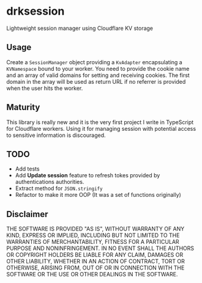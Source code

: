 # drksession

Lightweight session manager using Cloudflare KV storage

## Usage

Create a `SessionManager` object providing a `KvAdapter` encapsulating a `KVNamespace` bound to your worker.
You need to provide the cookie name and an array of valid domains for setting and receiving cookies.
The first domain in the array will be used as return URL if no referrer is provided when the user hits the worker.

## Maturity

This library is really new and it is the very first project I write in TypeScript for Cloudflare workers.
Using it for managing session with potential access to sensitive information is discouraged.

## TODO

- Add tests
- Add **Update session** feature to refresh tokes provided by authentications authorities.
- Extract method for `JSON.stringify`
- Refactor to make it more OOP (It was a set of functions originally)

## Disclaimer

THE SOFTWARE IS PROVIDED "AS IS", WITHOUT WARRANTY OF ANY KIND, EXPRESS OR IMPLIED, INCLUDING BUT NOT LIMITED TO THE WARRANTIES OF MERCHANTABILITY, FITNESS FOR A PARTICULAR PURPOSE AND NONINFRINGEMENT. IN NO EVENT SHALL THE AUTHORS OR COPYRIGHT HOLDERS BE LIABLE FOR ANY CLAIM, DAMAGES OR OTHER LIABILITY, WHETHER IN AN ACTION OF CONTRACT, TORT OR OTHERWISE, ARISING FROM, OUT OF OR IN CONNECTION WITH THE SOFTWARE OR THE USE OR OTHER DEALINGS IN THE SOFTWARE.